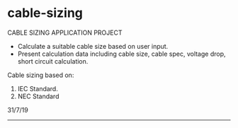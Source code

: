 # cable-sizing

CABLE SIZING APPLICATION PROJECT

- Calculate a suitable cable size based on user input.
- Present calculation data including cable size, cable spec, voltage drop, short circuit calculation.

Cable sizing based on:
1. IEC Standard.
2. NEC Standard

31/7/19
________________________________________________________________________________________________________
